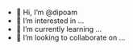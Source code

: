 - 👋 Hi, I’m @dipoam
- 👀 I’m interested in ...
- 🌱 I’m currently learning ...
- 💞️ I’m looking to collaborate on ...
<!---
dipoam/dipoam is a ✨ special ✨ repository because its `README.md` (this file) appears on your GitHub profile.
You can click the Preview link to take a look at your changes.
--->
